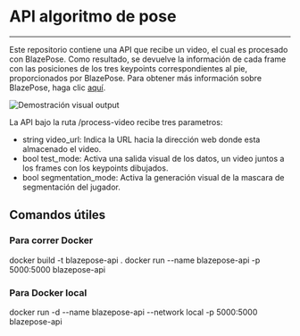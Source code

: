 # API algoritmo de pose
---
Este repositorio contiene una API que recibe un video, el cual es procesado con BlazePose. Como resultado, se devuelve la información de cada frame con las posiciones de los tres keypoints correspondientes al pie, proporcionados por BlazePose. Para obtener más información sobre BlazePose, haga clic [aquí](https://ai.google.dev/edge/mediapipe/solutions/vision/pose_landmarker).

![Demostración visual output](Video-demo-BlazePose.gif)

La API bajo la ruta /process-video recibe tres parametros:
- string video_url: Indica la URL hacia la dirección web donde esta almacenado el video.
- bool test_mode: Activa una salida visual de los datos, un video juntos a los frames con los keypoints dibujados.
- bool segmentation_mode: Activa la generación visual de la mascara de segmentación del jugador.

## Comandos útiles
### Para correr Docker

docker build -t blazepose-api .
docker run --name blazepose-api -p 5000:5000 blazepose-api

### Para Docker local
docker run -d --name blazepose-api --network local -p 5000:5000 blazepose-api